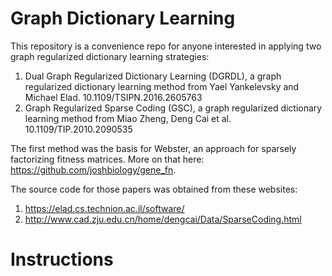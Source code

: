 # Graph Dictionary Learning
This repository is a convenience repo for anyone interested in applying two graph regularized dictionary learning strategies:
1. Dual Graph Regularized Dictionary Learning (DGRDL), a graph regularized dictionary learning method from Yael Yankelevsky and Michael Elad. 10.1109/TSIPN.2016.2605763
2. Graph Regularized Sparse Coding (GSC), a graph regularized dictionary learning method from Miao Zheng, Deng Cai et al. 10.1109/TIP.2010.2090535

The first method was the basis for Webster, an approach for sparsely factorizing fitness matrices. More on that here: https://github.com/joshbiology/gene_fn. 

The source code for those papers was obtained from these websites:

1. https://elad.cs.technion.ac.il/software/
2. http://www.cad.zju.edu.cn/home/dengcai/Data/SparseCoding.html

# Instructions 
